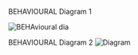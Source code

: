 BEHAVIOURAL Diagram 1

![BEHAvioural dia](https://user-images.githubusercontent.com/94305490/142736278-87b76bbd-fc26-49ef-842f-299ccff54dd5.png)


BEHAVIOURAL Diagram 2
![Diagram](https://user-images.githubusercontent.com/94305490/142737288-b08cc816-bc69-440e-8a0c-737342236d1c.png)



